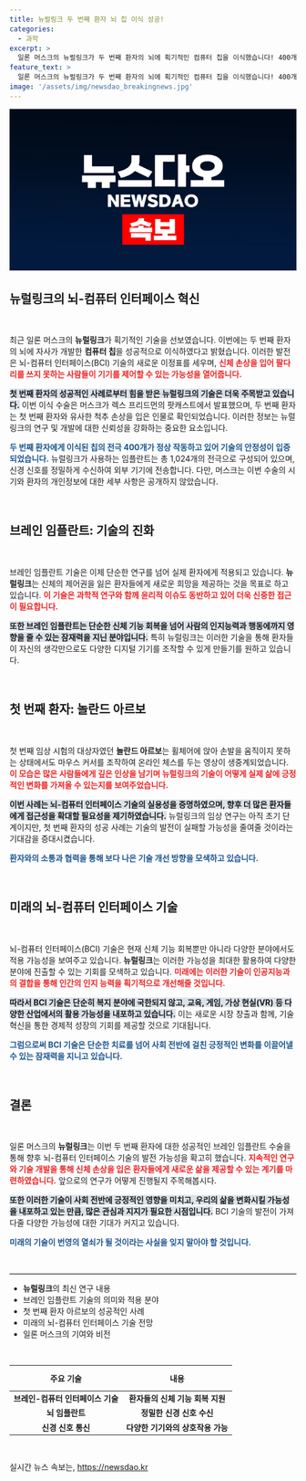 ```yaml
---
title: 뉴럴링크 두 번째 환자 뇌 칩 이식 성공!
categories:
  - 과학
excerpt: >
  일론 머스크의 뉴럴링크가 두 번째 환자의 뇌에 획기적인 컴퓨터 칩을 이식했습니다! 400개의 전극이 성공적으로 작동하며 신체 손상 극복의 새로운 가능성을 열어가고 있습니다. 클릭해서 더 자세한 이야기를 확인하세요!
feature_text: >
  일론 머스크의 뉴럴링크가 두 번째 환자의 뇌에 획기적인 컴퓨터 칩을 이식했습니다! 400개의 전극이 성공적으로 작동하며 신체 손상 극복의 새로운 가능성을 열어가고 있습니다. 클릭해서 더 자세한 이야기를 확인하세요!
image: '/assets/img/newsdao_breakingnews.jpg'
---
```


<p><img src="/assets/img/newsdao_breakingnews.jpg" alt="flaretime 속보" /></p>

<h2 data-ke-size="size26">뉴럴링크의 뇌-컴퓨터 인터페이스 혁신</h2>

<p data-ke-size="size16">&nbsp;</p>

<p>최근 일론 머스크의 <b>뉴럴링크</b>가 획기적인 기술을 선보였습니다. 이번에는 두 번째 환자의 뇌에 자사가 개발한 <b>컴퓨터 칩</b>을 성공적으로 이식하였다고 밝혔습니다. 이러한 발전은 뇌-컴퓨터 인터페이스(BCI) 기술의 새로운 이정표를 세우며, <b><span style="color: #ee2323;">신체 손상을 입어 팔다리를 쓰지 못하는 사람들이 기기를 제어할 수 있는 가능성을 열어줍니다.</span></b> </p>

<p><b><span style="background-color: #21538527;">첫 번째 환자의 성공적인 사례로부터 힘을 받은 뉴럴링크의 기술은 더욱 주목받고 있습니다.</span></b> 이번 이식 수술은 머스크가 렉스 프리드먼의 팟캐스트에서 발표했으며, 두 번째 환자는 첫 번째 환자와 유사한 척추 손상을 입은 인물로 확인되었습니다. 이러한 정보는 뉴럴링크의 연구 및 개발에 대한 신뢰성을 강화하는 중요한 요소입니다. </p>

<p><b><span style="color: #1a5490;">두 번째 환자에게 이식된 칩의 전극 400개가 정상 작동하고 있어 기술의 안정성이 입증되었습니다.</span></b> 뉴럴링크가 사용하는 임플란트는 총 1,024개의 전극으로 구성되어 있으며, 신경 신호를 정밀하게 수신하여 외부 기기에 전송합니다. 다만, 머스크는 이번 수술의 시기와 환자의 개인정보에 대한 세부 사항은 공개하지 않았습니다.</p>

<p data-ke-size="size16">&nbsp;</p>

<h2 data-ke-size="size26">브레인 임플란트: 기술의 진화</h2>

<p data-ke-size="size16">&nbsp;</p>

<p>브레인 임플란트 기술은 이제 단순한 연구를 넘어 실제 환자에게 적용되고 있습니다. <b>뉴럴링크</b>는 신체의 제어권을 잃은 환자들에게 새로운 희망을 제공하는 것을 목표로 하고 있습니다. <b><span style="color: #ee2323;">이 기술은 과학적 연구와 함께 윤리적 이슈도 동반하고 있어 더욱 신중한 접근이 필요합니다.</span></b></p>

<p><b><span style="background-color: #21538527;">또한 브레인 임플란트는 단순한 신체 기능 회복을 넘어 사람의 인지능력과 행동에까지 영향을 줄 수 있는 잠재력을 지닌 분야입니다.</span></b> 특히 뉴럴링크는 이러한 기술을 통해 환자들이 자신의 생각만으로도 다양한 디지털 기기를 조작할 수 있게 만들기를 원하고 있습니다.</p>

<p data-ke-size="size16">&nbsp;</p>

<h2 data-ke-size="size26">첫 번째 환자: 놀란드 아르보</h2>

<p data-ke-size="size16">&nbsp;</p>

<p>첫 번째 임상 시험의 대상자였던 <b>놀란드 아르보</b>는 휠체어에 앉아 손발을 움직이지 못하는 상태에서도 마우스 커서를 조작하여 온라인 체스를 두는 영상이 생중계되었습니다. <b><span style="color: #ee2323;">이 모습은 많은 사람들에게 깊은 인상을 남기며 뉴럴링크의 기술이 어떻게 실제 삶에 긍정적인 변화를 가져올 수 있는지를 보여주었습니다.</span></b></p>

<p><b><span style="background-color: #21538527;">이번 사례는 뇌-컴퓨터 인터페이스 기술의 실용성을 증명하였으며, 향후 더 많은 환자들에게 접근성을 확대할 필요성을 제기하였습니다.</span></b> 뉴럴링크의 임상 연구는 아직 초기 단계이지만, 첫 번째 환자의 성공 사례는 기술의 발전이 실패할 가능성을 줄여줄 것이라는 기대감을 증대시켰습니다. </p>

<p><b><span style="color: #1a5490;">환자와의 소통과 협력을 통해 보다 나은 기술 개선 방향을 모색하고 있습니다.</span></b></p>

<p data-ke-size="size16">&nbsp;</p>

<h2 data-ke-size="size26">미래의 뇌-컴퓨터 인터페이스 기술</h2>

<p data-ke-size="size16">&nbsp;</p>

<p>뇌-컴퓨터 인터페이스(BCI) 기술은 현재 신체 기능 회복뿐만 아니라 다양한 분야에서도 적용 가능성을 보여주고 있습니다. <b>뉴럴링크</b>는 이러한 가능성을 최대한 활용하여 다양한 분야에 진출할 수 있는 기회를 모색하고 있습니다. <b><span style="color: #ee2323;">미래에는 이러한 기술이 인공지능과의 결합을 통해 인간의 인지 능력을 획기적으로 개선해줄 것입니다.</span></b></p>

<p><b><span style="background-color: #21538527;">따라서 BCI 기술은 단순히 복지 분야에 국한되지 않고, 교육, 게임, 가상 현실(VR) 등 다양한 산업에서의 활용 가능성을 내포하고 있습니다.</span></b> 이는 새로운 시장 창출과 함께, 기술 혁신을 통한 경제적 성장의 기회를 제공할 것으로 기대됩니다.</p>

<p><b><span style="color: #1a5490;">그럼으로써 BCI 기술은 단순한 치료를 넘어 사회 전반에 걸친 긍정적인 변화를 이끌어낼 수 있는 잠재력을 지니고 있습니다. </span></b></p>

<p data-ke-size="size16">&nbsp;</p>

<h2 data-ke-size="size26">결론</h2>

<p data-ke-size="size16">&nbsp;</p>

<p>일론 머스크의 <b>뉴럴링크</b>는 이번 두 번째 환자에 대한 성공적인 브레인 임플란트 수술을 통해 향후 뇌-컴퓨터 인터페이스 기술의 발전 가능성을 확고히 했습니다. <b><span style="color: #ee2323;">지속적인 연구와 기술 개발을 통해 신체 손상을 입은 환자들에게 새로운 삶을 제공할 수 있는 계기를 마련하였습니다.</span></b> 앞으로의 연구가 어떻게 진행될지 주목해봅시다.</p>

<p><b><span style="background-color: #21538527;">또한 이러한 기술이 사회 전반에 긍정적인 영향을 미치고, 우리의 삶을 변화시킬 가능성을 내포하고 있는 만큼, 많은 관심과 지지가 필요한 시점입니다.</span></b> BCI 기술의 발전이 가져다줄 다양한 가능성에 대한 기대가 커지고 있습니다. </p>

<p><b><span style="color: #1a5490;">미래의 기술이 번영의 열쇠가 될 것이라는 사실을 잊지 말아야 할 것입니다.</span></b></p>

<p data-ke-size="size16">&nbsp;</p>

<hr style="height: 1px; border: none; border-top: 1px solid #ccc;" />

<ul>
    <li><b>뉴럴링크</b>의 최신 연구 내용</li>
    <li>브레인 임플란트 기술의 의미와 적용 분야</li>
    <li>첫 번째 환자 아르보의 성공적인 사례</li>
    <li>미래의 뇌-컴퓨터 인터페이스 기술 전망</li>
    <li>일론 머스크의 기여와 비전</li>
</ul>

<p data-ke-size="size16">&nbsp;</p>

<table style="width: 100%; border-collapse: collapse;">
    <thead>
        <tr>
            <th style="text-align: center; height: 37px;">주요 기술</th>
            <th style="text-align: center; height: 37px;">내용</th>
        </tr>
    </thead>
    <tbody>
        <tr>
            <td style="text-align: center; height: 17px;"><b>브레인-컴퓨터 인터페이스 기술</b></td>
            <td style="text-align: center; height: 17px;"><b>환자들의 신체 기능 회복 지원</b></td>
        </tr>
        <tr>
            <td style="text-align: center; height: 17px;"><b>뇌 임플란트</b></td>
            <td style="text-align: center; height: 17px;"><b>정밀한 신경 신호 수신</b></td>
        </tr>
        <tr>
            <td style="text-align: center; height: 17px;"><b>신경 신호 통신</b></td>
            <td style="text-align: center; height: 17px;"><b>다양한 기기와의 상호작용 가능</b></td>
        </tr>
    </tbody>
</table>

<p data-ke-size="size16">&nbsp;</p>
실시간 뉴스 속보는, <a href="https://newsdao.kr" rel="dofollow">https://newsdao.kr</a>


